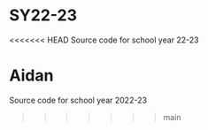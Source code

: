 # SY22-23
<<<<<<< HEAD
Source code for school year 22-23

Aidan
=======
Source code for school year 2022-23
>>>>>>> main
